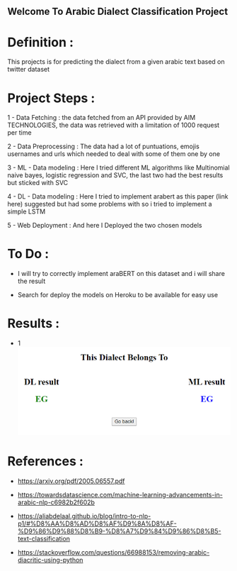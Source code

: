 ## Welcome To Arabic Dialect Classification Project

# Definition : 

This projects is for predicting the dialect from a given arabic text based on twitter dataset

# Project Steps : 

1 - Data Fetching : the data fetched from an API provided by AIM TECHNOLOGIES, the data was retrieved with a limitation of 1000 request per time 

2 - Data Preprocessing : The data had a lot of puntuations, emojis usernames and urls which needed to deal with some of them one by one

3 - ML - Data modeling : Here I tried different ML algorithms like Multinomial naive bayes, logistic regression and SVC, the last two had the best results but sticked with SVC 

4 - DL - Data modeling : Here I tried to implement arabert as this paper (link here) suggested but had some problems with so i tried to implement a simple LSTM 

5 - Web Deployment : And here I Deployed the two chosen models 


# To Do :

- I will try to correctly implement araBERT on this dataset and i will share the result

- Search for deploy the models on Heroku to be available for easy use

# Results :

- 1
![My Image](https://raw.githubusercontent.com/muhammadayman97/Arabic-Dialect/main/Screenshot%20(49).png)

# References : 

- https://arxiv.org/pdf/2005.06557.pdf

- https://towardsdatascience.com/machine-learning-advancements-in-arabic-nlp-c6982b2f602b

- https://aliabdelaal.github.io/blog/intro-to-nlp-p1/#%D8%AA%D8%AD%D8%AF%D9%8A%D8%AF-%D9%86%D9%88%D8%B9-%D8%A7%D9%84%D9%86%D8%B5-text-classification

- https://stackoverflow.com/questions/66988153/removing-arabic-diacritic-using-python
